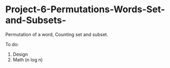 # Project-6-Permutations-Words-Set-and-Subsets-
Permutation of a word, Counting set and subset.

To do: 
1. Design
2. Math (n log n)
